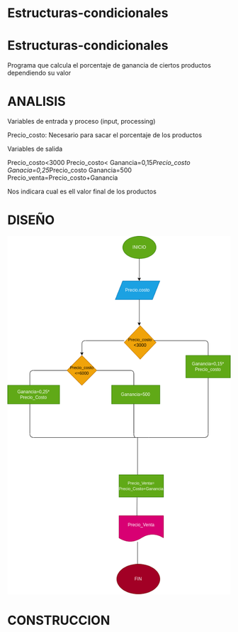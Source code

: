 # Estructuras-condicionales
# Estructuras-condicionales
Programa que calcula el porcentaje de ganancia de ciertos productos dependiendo su valor
# ANALISIS

Variables de entrada y proceso (input, processing)

Precio_costo: Necesario para sacar el porcentaje de los productos

Variables de salida

Precio_costo<3000
Precio_costo<
Ganancia=0,15*Precio_costo
Ganacia=0,25*Precio_costo
Ganancia=500
Precio_venta=Precio_costo+Ganancia

Nos indicara cual es ell valor final de los productos  

# DISEÑO

![Diagrama de flujo](diagrama.png "diagrama de flujo")

# CONSTRUCCION